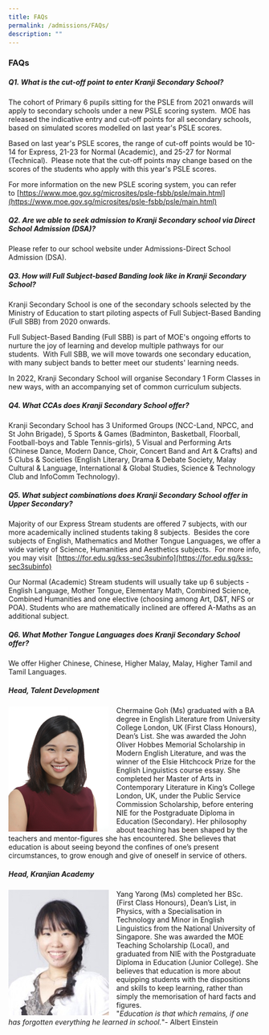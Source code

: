 ```yaml
---
title: FAQs
permalink: /admissions/FAQs/
description: ""
---
```

### FAQs

##### **Q1. What is the cut-off point to enter Kranji Secondary School?**

The cohort of Primary 6 pupils sitting for the PSLE from 2021 onwards will apply to secondary schools under a new PSLE scoring system.  MOE has released the indicative entry and cut-off points for all secondary schools, based on simulated scores modelled on last year's PSLE scores.  
  
Based on last year's PSLE scores, the range of cut-off points would be 10-14 for Express, 21-23 for Normal (Academic), and 25-27 for Normal (Technical).  Please note that the cut-off points may change based on the scores of the students who apply with this year's PSLE scores.  
  
For more information on the new PSLE scoring system, you can refer to [https://www.moe.gov.sg/microsites/psle-fsbb/psle/main.html](https://www.moe.gov.sg/microsites/psle-fsbb/psle/main.html)  

  

##### Q2. Are we able to seek admission to Kranji Secondary school via Direct School Admission (DSA)?

Please refer to our school website under Admissions-Direct School Admission (DSA).

  

##### Q3. How will Full Subject-based Banding look like in Kranji Secondary School?

Kranji Secondary School is one of the secondary schools selected by the Ministry of Education to start piloting aspects of Full Subject-Based Banding (Full SBB) from 2020 onwards.

  

Full Subject-Based Banding (Full SBB) is part of MOE's ongoing efforts to nurture the joy of learning and develop multiple pathways for our students.  With Full SBB, we will move towards one secondary education, with many subject bands to better meet our students' learning needs.

  

In 2022, Kranji Secondary School will organise Secondary 1 Form Classes in new ways, with an accompanying set of common curriculum subjects.

  

##### Q4. What CCAs does Kranji Secondary School offer?  

Kranji Secondary School has 3 Uniformed Groups (NCC-Land, NPCC, and St John Brigade), 5 Sports & Games (Badminton, Basketball, Floorball, Football-boys and Table Tennis-girls), 5 Visual and Performing Arts (Chinese Dance, Modern Dance, Choir, Concert Band and Art & Crafts) and 5 Clubs & Societies (English Literary, Drama & Debate Society, Malay Cultural & Language, International & Global Studies, Science & Technology Club and InfoComm Technology).

  

##### Q5. What subject combinations does Kranji Secondary School offer in Upper Secondary?

Majority of our Express Stream students are offered 7 subjects, with our more academically inclined students taking 8 subjects.  Besides the core subjects of English, Mathematics and Mother Tongue Languages, we offer a wide variety of Science, Humanities and Aesthetics subjects.  For more info, you may visit  [https://for.edu.sg/kss-sec3subinfo](https://for.edu.sg/kss-sec3subinfo)  

Our Normal (Academic) Stream students will usually take up 6 subjects - English Language, Mother Tongue, Elementary Math, Combined Science, Combined Humanities and one elective (choosing among Art, D&T, NFS or POA). Students who are mathematically inclined are offered A-Maths as an additional subject.

  

##### Q6. What Mother Tongue Languages does Kranji Secondary School offer?  

We offer Higher Chinese, Chinese, Higher Malay, Malay, Higher Tamil and Tamil Languages.


##### **Head, Talent Development**

<img src="/images/tdp1.png" style="width:200px;height:250px;margin-right:15px;" align = "left"> Chermaine Goh (Ms) graduated with a BA degree in English Literature from University College London, UK (First Class Honours), Dean’s List. She was awarded the John Oliver Hobbes Memorial Scholarship in Modern English Literature, and was the winner of the Elsie Hitchcock Prize for the English Linguistics course essay. She completed her Master of Arts in Contemporary Literature in King’s College London, UK, under the Public Service Commission Scholarship, before entering NIE for the Postgraduate Diploma in Education (Secondary). Her philosophy about teaching has been shaped by the teachers and mentor-figures she has encountered. She believes that education is about seeing beyond the confines of one’s present circumstances, to grow enough and give of oneself in service of others.

##### **Head, Kranjian Academy**

<img src="/images/tdp2.png" style="width:200px;height:250px;margin-right:15px;" align = "left"> Yang Yarong (Ms) completed her BSc. (First Class Honours), Dean’s List, in Physics, with a Specialisation in Technology and Minor in English Linguistics from the National University of Singapore. She was awarded the MOE Teaching Scholarship (Local), and graduated from NIE with the Postgraduate Diploma in Education (Junior College). She believes that education is more about equipping students with the dispositions and skills to keep learning, rather than simply the memorisation of hard facts and figures.  
"_Education is that which remains, if one has forgotten everything he learned in school._"- Albert Einstein